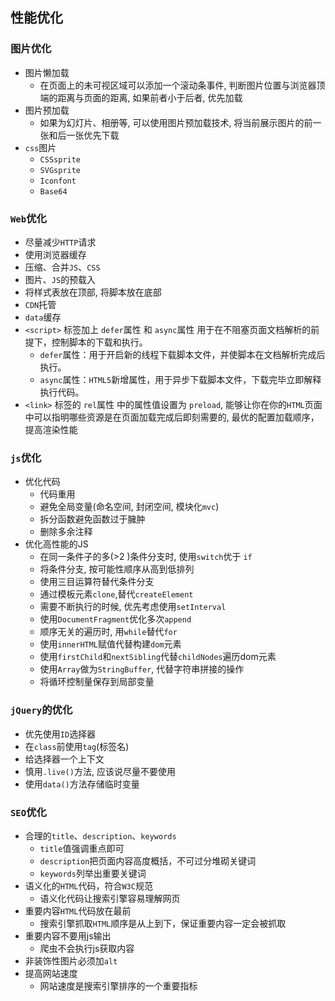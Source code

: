 ## 性能优化

### 图片优化
* 图片懒加载
  * 在页面上的未可视区域可以添加一个滚动条事件, 判断图片位置与浏览器顶端的距离与页面的距离, 如果前者小于后者, 优先加载
* 图片预加载
  * 如果为幻灯片、相册等, 可以使用图片预加载技术, 将当前展示图片的前一张和后一张优先下载
* `css`图片
  * `CSSsprite`
  * `SVGsprite`
  * `Iconfont`
  * `Base64`
### `Web`优化
  * 尽量减少`HTTP`请求
  * 使用浏览器缓存
  * 压缩、合并`JS`、`CSS`
  * 图片、`JS`的预载入
  * 将样式表放在顶部, 将脚本放在底部
  * `CDN`托管
  * `data`缓存
  * `<script>` 标签加上 `defer`属性 和 `async`属性 用于在不阻塞页面文档解析的前提下，控制脚本的下载和执行。
      * `defer`属性：用于开启新的线程下载脚本文件，并使脚本在文档解析完成后执行。
      * `async`属性：`HTML5`新增属性，用于异步下载脚本文件，下载完毕立即解释执行代码。
  * `<link>` 标签的 `rel`属性 中的属性值设置为 `preload`, 
    能够让你在你的`HTML`页面中可以指明哪些资源是在页面加载完成后即刻需要的,
    最优的配置加载顺序，提高渲染性能
### `js`优化
* 优化代码
  * 代码重用
  * 避免全局变量(命名空间, 封闭空间, 模块化`mvc`)
  * 拆分函数避免函数过于臃肿
  * 删除多余注释
* 优化高性能的JS
  * 在同一条件子的多(>2 )条件分支时, 使用`switch`优于 `if`
  * 将条件分支, 按可能性顺序从高到低排列
  * 使用三目运算符替代条件分支
  * 通过模板元素`clone`,替代`createElement`
  * 需要不断执行的时候, 优先考虑使用`setInterval`
  * 使用`DocumentFragment`优化多次`append`
  * 顺序无关的遍历时, 用`while`替代`for`
  * 使用`innerHTML`赋值代替构建`dom`元素
  * 使用`firstChild`和`nextSibling`代替`childNodes`遍历dom元素
  * 使用`Array`做为`StringBuffer`, 代替字符串拼接的操作
  * 将循环控制量保存到局部变量
### `jQuery`的优化
  * 优先使用`ID`选择器
  * 在`class`前使用`tag`(标签名)
  * 给选择器一个上下文
  * 慎用`.live()`方法, 应该说尽量不要使用
  * 使用`data()`方法存储临时变量
### `SEO`优化
  * 合理的`title`、`description`、`keywords`
    * `title`值强调重点即可
    * `description`把页面内容高度概括，不可过分堆砌关键词
    * `keywords`列举出重要关键词
  * 语义化的`HTML`代码，符合`W3C`规范
    * 语义化代码让搜索引擎容易理解网页
  * 重要内容`HTML`代码放在最前
    * 搜索引擎抓取`HTML`顺序是从上到下，保证重要内容一定会被抓取
  * 重要内容不要用js输出
    * 爬虫不会执行js获取内容
  * 非装饰性图片必须加`alt`
  * 提高网站速度
    * 网站速度是搜索引擎排序的一个重要指标

